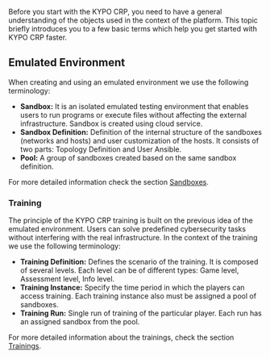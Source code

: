 Before you start with the KYPO CRP, you need to have a general understanding of the objects used in the context of the platform. This topic briefly introduces you to a few basic terms which help you get started with KYPO CRP faster.

## Emulated Environment
When creating and using an emulated environment we use the following terminology:

* **Sandbox:** It is an isolated emulated testing environment that enables users to run programs or execute files without affecting the external infrastructure. Sandbox is created using cloud service.
* **Sandbox Definition:** Definition of the internal structure of the sandboxes (networks and hosts) and user customization of the hosts. It consists of two parts: Topology Definition and User Ansible.
* **Pool:** A group of sandboxes created based on the same sandbox definition.

For more detailed information check the section [Sandboxes](../operation-guide/sandboxes/sandboxes-overview).

### Training
The principle of ​​the KYPO CRP training is built on the previous idea of the emulated environment. Users can solve predefined cybersecurity tasks without interfering with the real infrastructure. In the context of the training we use the following terminology:

* **Training Definition:** Defines the scenario of the training. It is composed of several levels. Each level can be of different types: Game level, Assessment level, Info level.
* **Training Instance:** Specify the time period in which the players can access training. Each training instance also must be assigned a pool of sandboxes.
* **Training Run:** Single run of training of the particular player. Each run has an assigned sandbox from the pool.

For more detailed information about the trainings, check the section [Trainings](../operation-guide/trainings/trainings-overview).
